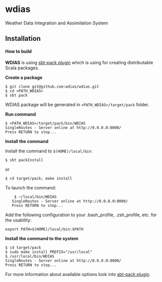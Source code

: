 # wdias
Weather Data Integration and Assimilation System

## Installation

#### How to build
**WDIAS** is using [sbt-pack plugin](https://github.com/xerial/sbt-pack) which is using for creating distributable Scala packages.

**Create a package**

    $ git clone git@github.com:wdias/wdias.git
    $ cd <PATH_WDIAS>
    $ sbt pack

WDIAS package will be generated in `<PATH_WDIAS>/target/pack` folder.

**Run command**

    $ <PATH_WDIAS>/target/pack/bin/WDIAS
    SingleRoutes - Server online at http://0.0.0.0:8000/
    Press RETURN to stop...

**Install the command**

Install the command to `$(HOME)/local/bin`:
```
$ sbt packInstall
```

or

```
$ cd target/pack; make install
```

To launch the command:
```    
    $ ~/local/bin/WDIAS
   SingleRoutes - Server online at http://0.0.0.0:8000/
   Press RETURN to stop...
```

Add the following configuration to your .bash_profile, .zsh_profile, etc. for the usability:
```
export PATH=$(HOME)/local/bin:$PATH
```

**Install the command to the system**
   
    $ cd target/pack
    $ sudo make install PREFIX="/usr/local"
    $ /usr/local/bin/WDIAS
    SingleRoutes - Server online at http://0.0.0.0:8000/
    Press RETURN to stop...

For more information about available options look into [sbt-pack plugin](https://github.com/xerial/sbt-pack).
